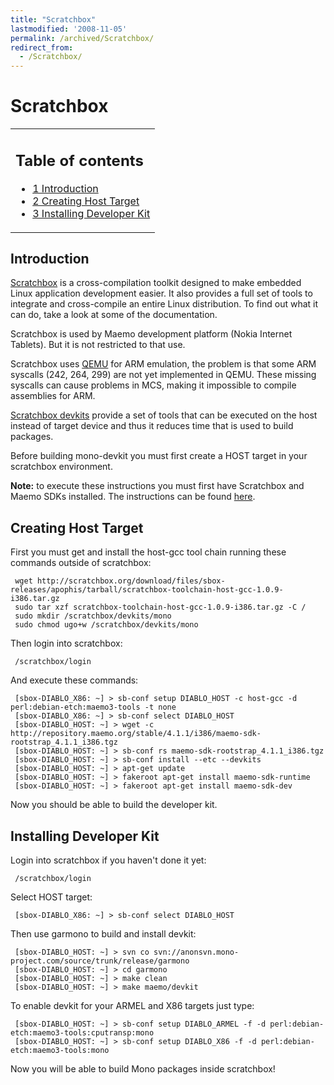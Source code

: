 ```yaml
---
title: "Scratchbox"
lastmodified: '2008-11-05'
permalink: /archived/Scratchbox/
redirect_from:
  - /Scratchbox/
---
```


Scratchbox
==========

<table>
<col width="100%" />
<tbody>
<tr class="odd">
<td align="left"><h2>Table of contents</h2>
<ul>
<li><a href="#introduction">1 Introduction</a></li>
<li><a href="#creating-host-target">2 Creating Host Target</a></li>
<li><a href="#installing-developer-kit">3 Installing Developer Kit</a></li>
</ul></td>
</tr>
</tbody>
</table>

Introduction
------------

[Scratchbox](http://www.scratchbox.org/) is a cross-compilation toolkit designed to make embedded Linux application development easier. It also provides a full set of tools to integrate and cross-compile an entire Linux distribution. To find out what it can do, take a look at some of the documentation.

Scratchbox is used by Maemo development platform (Nokia Internet Tablets). But it is not restricted to that use.

Scratchbox uses [QEMU](http://fabrice.bellard.free.fr/qemu/) for ARM emulation, the problem is that some ARM syscalls (242, 264, 299) are not yet implemented in QEMU. These missing syscalls can cause problems in MCS, making it impossible to compile assemblies for ARM.

[Scratchbox devkits](http://www.scratchbox.org/documentation/user/scratchbox-1.0/html/devkit.html) provide a set of tools that can be executed on the host instead of target device and thus it reduces time that is used to build packages.

Before building mono-devkit you must first create a HOST target in your scratchbox environment.

**Note:** to execute these instructions you must first have Scratchbox and Maemo SDKs installed. The instructions can be found [here](http://repository.maemo.org/stable/4.1.1/INSTALL.txt).

Creating Host Target
--------------------

First you must get and install the host-gcc tool chain running these commands outside of scratchbox:

     wget http://scratchbox.org/download/files/sbox-releases/apophis/tarball/scratchbox-toolchain-host-gcc-1.0.9-i386.tar.gz
     sudo tar xzf scratchbox-toolchain-host-gcc-1.0.9-i386.tar.gz -C /
     sudo mkdir /scratchbox/devkits/mono
     sudo chmod ugo+w /scratchbox/devkits/mono

Then login into scratchbox:

     /scratchbox/login 

And execute these commands:

     [sbox-DIABLO_X86: ~] > sb-conf setup DIABLO_HOST -c host-gcc -d perl:debian-etch:maemo3-tools -t none
     [sbox-DIABLO_X86: ~] > sb-conf select DIABLO_HOST
     [sbox-DIABLO_HOST: ~] > wget -c http://repository.maemo.org/stable/4.1.1/i386/maemo-sdk-rootstrap_4.1.1_i386.tgz
     [sbox-DIABLO_HOST: ~] > sb-conf rs maemo-sdk-rootstrap_4.1.1_i386.tgz
     [sbox-DIABLO_HOST: ~] > sb-conf install --etc --devkits
     [sbox-DIABLO_HOST: ~] > apt-get update
     [sbox-DIABLO_HOST: ~] > fakeroot apt-get install maemo-sdk-runtime
     [sbox-DIABLO_HOST: ~] > fakeroot apt-get install maemo-sdk-dev

Now you should be able to build the developer kit.

Installing Developer Kit
------------------------

Login into scratchbox if you haven't done it yet:

     /scratchbox/login

Select HOST target:

     [sbox-DIABLO_X86: ~] > sb-conf select DIABLO_HOST

Then use garmono to build and install devkit:

     [sbox-DIABLO_HOST: ~] > svn co svn://anonsvn.mono-project.com/source/trunk/release/garmono
     [sbox-DIABLO_HOST: ~] > cd garmono
     [sbox-DIABLO_HOST: ~] > make clean
     [sbox-DIABLO_HOST: ~] > make maemo/devkit

To enable devkit for your ARMEL and X86 targets just type:

     [sbox-DIABLO_HOST: ~] > sb-conf setup DIABLO_ARMEL -f -d perl:debian-etch:maemo3-tools:cputransp:mono
     [sbox-DIABLO_HOST: ~] > sb-conf setup DIABLO_X86 -f -d perl:debian-etch:maemo3-tools:mono

Now you will be able to build Mono packages inside scratchbox!

